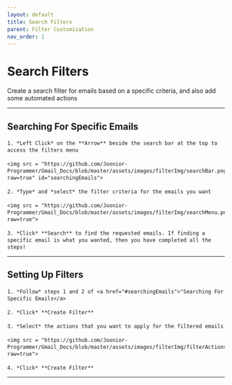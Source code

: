```yaml
---
layout: default
title: Search Filters
parent: Filter Customization
nav_order: 1
---
```


# Search Filters

Create a search filter for emails based on a specific criteria, and also add some automated actions

---

## Searching For Specific Emails

    1. *Left Click* on the **Arrow** beside the search bar at the top to access the filters menu

    <img src = "https://github.com/Joonior-Programmer/Gmail_Docs/blob/master/assets/images/filterImg/searchBar.png?raw=true" id="searchingEmails">

    2. *Type* and *select* the filter criteria for the emails you want

    <img src = "https://github.com/Joonior-Programmer/Gmail_Docs/blob/master/assets/images/filterImg/searchMenu.png?raw=true">

    3. *Click* **Search** to find the requested emails. If finding a specific email is what you wanted, then you have completed all the steps!

---

## Setting Up Filters

    1. *Follow* steps 1 and 2 of <a href="#searchingEmails">"Searching For Specific Emails</a>

    2. *Click* **Create Filter**

    3. *Select* the actions that you want to apply for the filtered emails

    <img src = "https://github.com/Joonior-Programmer/Gmail_Docs/blob/master/assets/images/filterImg/filterActions.png?raw=true">

    4. *Click* **Create Filter**

---
